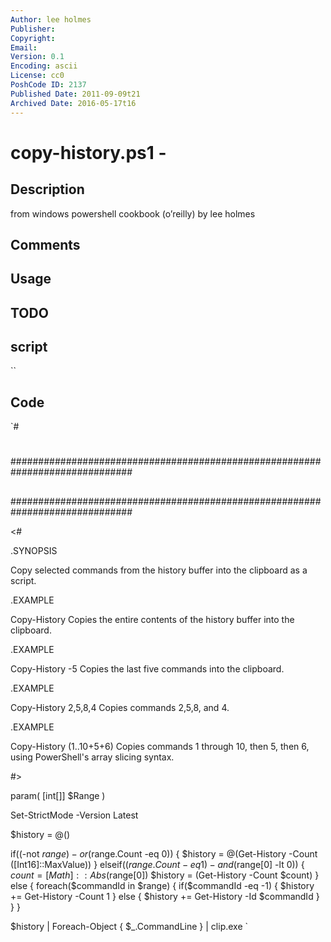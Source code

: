 ```yaml
---
Author: lee holmes
Publisher: 
Copyright: 
Email: 
Version: 0.1
Encoding: ascii
License: cc0
PoshCode ID: 2137
Published Date: 2011-09-09t21
Archived Date: 2016-05-17t16
---
```


# copy-history.ps1 - 

## Description

from windows powershell cookbook (o’reilly) by lee holmes

## Comments



## Usage



## TODO



## script

``

## Code

`#
 #
 ##############################################################################
 ##
 ##
 ##
 ##############################################################################
 
 <#
 
 .SYNOPSIS
 
 Copy selected commands from the history buffer into the clipboard as a script.
 
 .EXAMPLE
 
 Copy-History
 Copies the entire contents of the history buffer into the clipboard.
 
 .EXAMPLE
 
 Copy-History -5
 Copies the last five commands into the clipboard.
 
 .EXAMPLE
 
 Copy-History 2,5,8,4
 Copies commands 2,5,8, and 4.
 
 .EXAMPLE
 
 Copy-History (1..10+5+6)
 Copies commands 1 through 10, then 5, then 6, using PowerShell's array
 slicing syntax.
 
 #>
 
 param(
     [int[]] $Range
 )
 
 Set-StrictMode -Version Latest
 
 $history = @()
 
 if((-not $range) -or ($range.Count -eq 0))
 {
     $history = @(Get-History -Count ([Int16]::MaxValue))
 }
 elseif(($range.Count -eq 1) -and ($range[0] -lt 0))
 {
     $count = [Math]::Abs($range[0])
     $history = (Get-History -Count $count)
 }
 else
 {
     foreach($commandId in $range)
     {
         if($commandId -eq -1) { $history += Get-History -Count 1 }
         else { $history += Get-History -Id $commandId }
     }
 }
 
 $history | Foreach-Object { $_.CommandLine } | clip.exe
`


